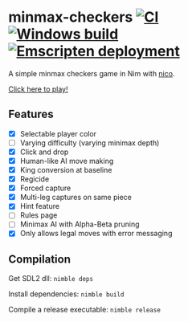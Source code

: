 # minmax-checkers [![CI](https://github.com/tandy-1000/minmax-checkers/actions/workflows/ci.yml/badge.svg)](https://github.com/tandy-1000/minmax-checkers/actions/workflows/ci.yml) [![Windows build](https://github.com/tandy-1000/minmax-checkers/actions/workflows/window.yml/badge.svg)](https://github.com/tandy-1000/minmax-checkers/actions/workflows/window.yml) [![Emscripten deployment](https://github.com/tandy-1000/minmax-checkers/actions/workflows/emscripten.yml/badge.svg)](https://github.com/tandy-1000/minmax-checkers/actions/workflows/emscripten.yml)
A simple minmax checkers game in Nim with [nico](https://github.com/ftsf/nico).

[Click here to play!](https://tandy-1000.github.io/minmax-checkers/build/checkers.html)

## Features
- [x] Selectable player color
- [ ] Varying difficulty (varying minimax depth)
- [x] Click and drop
- [x] Human-like AI move making
- [x] King conversion at baseline
- [x] Regicide
- [x] Forced capture
- [x] Multi-leg captures on same piece
- [x] Hint feature
- [ ] Rules page
- [ ] Minimax AI with Alpha-Beta pruning
- [x] Only allows legal moves with error messaging

## Compilation
Get SDL2 dll: `nimble deps`

Install dependencies: `nimble build`

Compile a release executable: `nimble release`

